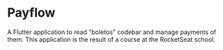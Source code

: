 # Payflow

A Flutter application to read "boletos" codebar and manage payments of them.
This application is the result of a course at the RocketSeat school. 



